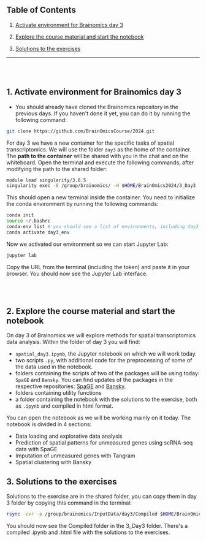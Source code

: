 ## Table of Contents

1. [Activate environment for Brainomics day 3](#1-activate-environment-for-brainomics-day-3)

2. [Explore the course material and start the notebook](#2-explore-the-course-material-and-start-the-notebook)

3. [Solutions to the exercises](#3-solutions-to-the-exercises)

---------------

<br> </br>

## 1. Activate environment for Brainomics day 3

* You should already have cloned the Brainomics repository in the previous days. If you haven't done it yet, you can do it by running the following command:

```bash
git clone https://github.com/BrainOmicsCourse/2024.git
```

For day 3 we have a new container for the specific tasks of spatial transcriptomics. We will use the folder `day3` as the home of the container. The __path to the container__ will be shared with you in the chat and on the whiteboard. Open the terminal and execute the following commands, after modifying the path to the shared folder:

```bash
module load singularity/3.8.5
singularity exec -B /group/brainomics/ -H $HOME/BrainOmics2024/3_Day3  /group/brainomics/Container/courses_brainomics2_day3-0.0.1.sif /bin/bash
```

This should open a new terminal inside the container. You need to initialize the conda environment by running the following commands:

```bash
conda init
source ~/.bashrc
conda-env list # you should see a list of environments, including day3_env
conda activate day3_env
```

Now we activated our environment so we can start Jupyter Lab:

```bash
jupyter lab
```

Copy the URL from the terminal (including the token) and paste it in your browser. You should now see the Jupyter Lab interface.

<br> </br>

## 2. Explore the course material and start the notebook

On day 3 of Brainomics we will explore methods for spatial transcriptomics data analysis. Within the folder of day 3 you will find:

* `spatial_day3.ipynb`, the Jupyter notebook on which we will work today.
* two scripts `.py`, with additional code for the preprocessing of some of the data used in the notebook.
* folders containing the scripts of two of the packages will be using today: `SpaGE` and `Bansky`. You can find updates of the packages in the respective repositories: [SpaGE](https://github.com/tabdelaal/SpaGE) and [Bansky](https://github.com/prabhakarlab/Banksy).
* folders containing utility functions
* a folder containing the notebook with the solutions to the exercise, both as `.ipynb` and compiled in html format.

You can open the notebook as we will be working mainly on it today. The notebook is divided in 4 sections:

* Data loading and explorative data analysis
* Prediction of spatial patterns for unmeasured genes using scRNA-seq data with SpaGE
* Imputation of unmeasured genes with Tangram
* Spatial clustering with Bansky

## 3. Solutions to the exercises

Solutions to the exercise are in the shared folder, you can copy them in day 3 folder by copying this command in the terminal:

```bash
rsync -cvr -p /group/brainomics/InputData/day3/Compiled $HOME/BrainOmics2024/3_Day3
```

You should now see the Compiled folder in the 3_Day3 folder. There's a compiled .ipynb and .html file with the solutions to the exercises.